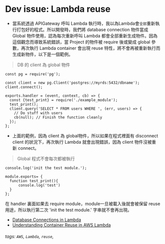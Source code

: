 # Dev issue: Lambda reuse 

- 當系統透過 APIGateway 呼叫 Lambda 執行時，我以為Lambda會`全部`重新執行打包好的程式。所以開發時，我們將 database connection 物件當成 Global 物件使用，認為每次重新呼叫 Lambda 都會全部重新生成物件。因為這個觀念而導致系統錯誤，當 Project 的物件被 require 後或變成 global 參數，再次執行 Lambda container 會出現 reuse 特性，將不會再被重新執行而生成新物件，以下是一個範例。

> DB 的 client 為 global 物件
```javascript=
const pg = require('pg');

const client = new pg.Client('postgres://myrds:5432/dbname');  
client.connect();

exports.handler = (event, context, cb) => {  
  const {test_print} = require('./example_module');
  test_print();
  client.query('SELECT * FROM users WHERE ', (err, users) => {
    // Do stuff with users
    cb(null); // Finish the function cleanly
  });
};
```
- 上面的範例，因為 client 為 global物件，所以如果在程式裡面有 disconnect client 的狀況下，再次執行 Lambda 就會出現錯誤，因為 client 物件沒被重新 connect。

> Global 程式不會每次都被執行
```javascript=
console.log('init the test module.');

module.exports= {  
  function test_print(){
      console.log('test')
  }
};
```
在 handler 裏面如果去 require module，module一旦被載入後就會被保留 reuse 用途，所以執行第二次 'init the test module.' 字串就不會再出現。



- [Database Connections in Lambda](http://blog.rowanudell.com/database-connections-in-lambda/)
- [Understanding Container Reuse in AWS Lambda](https://aws.amazon.com/tw/blogs/compute/container-reuse-in-lambda/)


###### tags: `AWS`, `Lambda`, `reuse`,